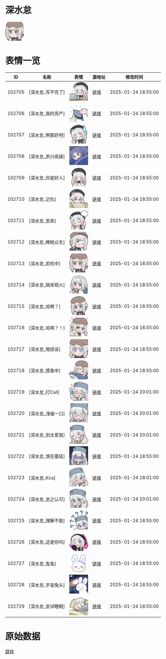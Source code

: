 # 深水怠

<img src="./cover.png" height="60" alt="cover" />

# 表情一览

|ID|名称|表情|源地址|修改时间|
|----|----|----|----|----|
|102705|[深水怠_写不完了]|<img src="./pic/102705_%5B深水怠_写不完了%5D.png" height="60" alt="写不完了"/>|[链接](https://i0.hdslb.com/bfs/garb/d947af828b65771c1dc9eac891eb1bb05472d855.png)|2025-01-24 18:55:00|
|102706|[深水怠_我的资产]|<img src="./pic/102706_%5B深水怠_我的资产%5D.png" height="60" alt="我的资产"/>|[链接](https://i0.hdslb.com/bfs/garb/e4ab0adaa22be3e954090d58003ad28e644542fd.png)|2025-01-24 18:55:00|
|102707|[深水怠_啊那好吧]|<img src="./pic/102707_%5B深水怠_啊那好吧%5D.png" height="60" alt="啊那好吧"/>|[链接](https://i0.hdslb.com/bfs/garb/83daf46638b6118c6c893c3b36055da877d96c78.png)|2025-01-24 18:55:00|
|102708|[深水怠_夙兴夜寐]|<img src="./pic/102708_%5B深水怠_夙兴夜寐%5D.png" height="60" alt="夙兴夜寐"/>|[链接](https://i0.hdslb.com/bfs/garb/d02f67de0957bb8507c333406588c842b07a68b3.png)|2025-01-24 18:55:00|
|102709|[深水怠_你是好人]|<img src="./pic/102709_%5B深水怠_你是好人%5D.png" height="60" alt="你是好人"/>|[链接](https://i0.hdslb.com/bfs/garb/abd7d16598956745c792d5c67ebc0e7d8706f949.png)|2025-01-24 18:55:00|
|102710|[深水怠_记仇]|<img src="./pic/102710_%5B深水怠_记仇%5D.png" height="60" alt="记仇"/>|[链接](https://i0.hdslb.com/bfs/garb/31bfb5fcaec3e0f5b923cee0fbb9bedb94ff3f7e.png)|2025-01-24 18:55:00|
|102711|[深水怠_思索]|<img src="./pic/102711_%5B深水怠_思索%5D.png" height="60" alt="思索"/>|[链接](https://i0.hdslb.com/bfs/garb/6a952a5ea38c02ed425db55c885ed4449d08b2a2.png)|2025-01-24 18:55:00|
|102712|[深水怠_睥睨众生]|<img src="./pic/102712_%5B深水怠_睥睨众生%5D.png" height="60" alt="睥睨众生"/>|[链接](https://i0.hdslb.com/bfs/garb/484c2c9bb34c01c42fe9f11f5902c399128bac7e.png)|2025-01-24 18:55:00|
|102713|[深水怠_宕机中]|<img src="./pic/102713_%5B深水怠_宕机中%5D.png" height="60" alt="宕机中"/>|[链接](https://i0.hdslb.com/bfs/garb/a18c4544262f82ae8470008c5b1acc0c167abc41.png)|2025-01-24 18:55:00|
|102714|[深水怠_隔岸观火]|<img src="./pic/102714_%5B深水怠_隔岸观火%5D.png" height="60" alt="隔岸观火"/>|[链接](https://i0.hdslb.com/bfs/garb/16ac17b2b583753bab499e8a176827b0acb0090b.png)|2025-01-24 18:55:00|
|102715|[深水怠_哈啊？]|<img src="./pic/102715_%5B深水怠_哈啊？%5D.png" height="60" alt="哈啊？"/>|[链接](https://i0.hdslb.com/bfs/garb/b7669d9441888bac9a41901330be65f0bd238319.png)|2025-01-24 18:55:00|
|102716|[深水怠_哈啊？！]|<img src="./pic/102716_%5B深水怠_哈啊？！%5D.png" height="60" alt="哈啊？！"/>|[链接](https://i0.hdslb.com/bfs/garb/a5eafc9a062951ce997e147be956c85a93ba4a0b.png)|2025-01-24 18:55:00|
|102717|[深水怠_哦捏该]|<img src="./pic/102717_%5B深水怠_哦捏该%5D.png" height="60" alt="哦捏该"/>|[链接](https://i0.hdslb.com/bfs/garb/aec9d9585233eaddc28ad7db1829e80aff151311.png)|2025-01-24 18:55:00|
|102718|[深水怠_摸鱼中]|<img src="./pic/102718_%5B深水怠_摸鱼中%5D.png" height="60" alt="摸鱼中"/>|[链接](https://i0.hdslb.com/bfs/garb/d36d0f690c611a12f71e18b5d81b93137d744064.png)|2025-01-24 18:55:00|
|102719|[深水怠_打Call]|<img src="./pic/102719_%5B深水怠_打Call%5D.png" height="60" alt="打Call"/>|[链接](https://i0.hdslb.com/bfs/garb/76aedc6c33b91456084588386ce40c633ff4abc5.png)|2025-01-24 20:01:00|
|102720|[深水怠_浅嗑一口]|<img src="./pic/102720_%5B深水怠_浅嗑一口%5D.png" height="60" alt="浅嗑一口"/>|[链接](https://i0.hdslb.com/bfs/garb/181c3a57ce8b742af2b28891481afda75632e50b.png)|2025-01-24 20:01:00|
|102721|[深水怠_别太爱我]|<img src="./pic/102721_%5B深水怠_别太爱我%5D.png" height="60" alt="别太爱我"/>|[链接](https://i0.hdslb.com/bfs/garb/376ecac6e7b010247d09eba3e8a3302214c9211a.png)|2025-01-24 20:01:00|
|102722|[深水怠_恨在蔓延]|<img src="./pic/102722_%5B深水怠_恨在蔓延%5D.png" height="60" alt="恨在蔓延"/>|[链接](https://i0.hdslb.com/bfs/garb/cb822d5c37f8f8fdd37506d7f101e8a76693fc23.png)|2025-01-24 18:55:00|
|102723|[深水怠_Kira]|<img src="./pic/102723_%5B深水怠_Kira%5D.png" height="60" alt="Kira"/>|[链接](https://i0.hdslb.com/bfs/garb/f3727b70307ad0fc87316e9c341e73a2ab7e515f.png)|2025-01-24 18:01:00|
|102724|[深水怠_怠之认可]|<img src="./pic/102724_%5B深水怠_怠之认可%5D.png" height="60" alt="怠之认可"/>|[链接](https://i0.hdslb.com/bfs/garb/683bc9996c5a8ce629d4ee005d7f56c8aa7944fd.png)|2025-01-24 20:01:00|
|102725|[深水怠_理解不能]|<img src="./pic/102725_%5B深水怠_理解不能%5D.png" height="60" alt="理解不能"/>|[链接](https://i0.hdslb.com/bfs/garb/b1083b1505400cfc0a44336deaaaaa31f6b7c7d8.png)|2025-01-24 18:55:00|
|102726|[深水怠_这是你吗]|<img src="./pic/102726_%5B深水怠_这是你吗%5D.png" height="60" alt="这是你吗"/>|[链接](https://i0.hdslb.com/bfs/garb/4f081b6a5a39744dfe9f04bc8366d4b33d85fcf5.png)|2025-01-24 18:55:00|
|102727|[深水怠_兔兔]|<img src="./pic/102727_%5B深水怠_兔兔%5D.png" height="60" alt="兔兔"/>|[链接](https://i0.hdslb.com/bfs/garb/9b3af8b68074eb580ec60bd03d65d190bf149365.png)|2025-01-24 18:55:00|
|102728|[深水怠_宇宙兔头]|<img src="./pic/102728_%5B深水怠_宇宙兔头%5D.png" height="60" alt="宇宙兔头"/>|[链接](https://i0.hdslb.com/bfs/garb/04468d2a0d370e6b1bb5ffc742900c475d551505.png)|2025-01-24 18:55:00|
|102729|[深水怠_安详睡眠]|<img src="./pic/102729_%5B深水怠_安详睡眠%5D.png" height="60" alt="安详睡眠"/>|[链接](https://i0.hdslb.com/bfs/garb/8d1135f033c6141674d06bbee61afacc7b004608.png)|2025-01-24 18:55:00|

# 原始数据

[跳转](./raw.json)

